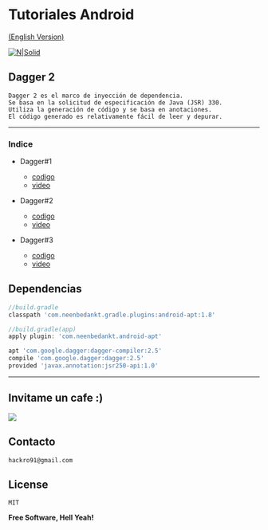 
# Tutoriales Android

[(English Version)]()  

[![N|Solid](https://cfcdnpull-creativefreedoml.netdna-ssl.com/wp-content/uploads/2013/03/00-android-4-0_icons.png)](https://github.com/TutorialesHackro/AndroidTutorials)


Dagger 2
----
    Dagger 2 es el marco de inyección de dependencia.
    Se basa en la solicitud de especificación de Java (JSR) 330.
    Utiliza la generación de código y se basa en anotaciones.
    El código generado es relativamente fácil de leer y depurar.
----

### Indice
  -  Dagger#1
        - [codigo](https://github.com/TutorialesHackro/AndroidTutorials/tree/master/%23AndroidTutorials_Dagger2/Dagger%201)
        - [video]()

  -  Dagger#2
        - [codigo](https://github.com/TutorialesHackro/AndroidTutorials/tree/master/%23AndroidTutorials_Dagger2/Dagger%202)
        - [video]()
  -  Dagger#3
        - [codigo](https://github.com/TutorialesHackro/AndroidTutorials/tree/master/%23AndroidTutorials_Dagger2/Dagger%203)
        - [video]()  


## Dependencias ##

```gradle
//build.gradle
classpath 'com.neenbedankt.gradle.plugins:android-apt:1.8'

//build.gradle(app)        
apply plugin: 'com.neenbedankt.android-apt'

apt 'com.google.dagger:dagger-compiler:2.5'
compile 'com.google.dagger:dagger:2.5'
provided 'javax.annotation:jsr250-api:1.0'
```
----

## Invitame un cafe :)
[![](https://www.paypalobjects.com/en_US/i/btn/btn_donateCC_LG.gif)](https://www.paypal.com/cgi-bin/webscr?cmd=_s-xclick&hosted_button_id=8Z684VNGVFSJA)


## Contacto ##
    hackro91@gmail.com

License
----
    MIT

**Free Software, Hell Yeah!**
